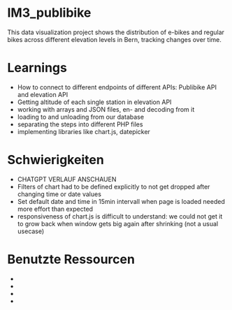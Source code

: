 # IM3_publibike
 This data visualization project shows the distribution of e-bikes and regular bikes across different elevation levels in Bern, tracking changes over time.
# Learnings
- How to connect to different endpoints of different APIs: Publibike API and elevation API
- Getting altitude of each single station in elevation API
- working with arrays and JSON files, en- and decoding from it
- loading to and unloading from our database
- separating the steps into different PHP files
- implementing libraries like chart.js, datepicker



# Schwierigkeiten
- CHATGPT VERLAUF ANSCHAUEN
- Filters of chart had to be defined explicitly to not get dropped after changing time or date values 
- Set default date and time in 15min intervall when page is loaded needed more effort than expected
- responsiveness of chart.js is difficult to understand: we could not get it to grow back when window gets big again after shrinking (not a usual usecase)


# Benutzte Ressourcen 
-
-
-
-
